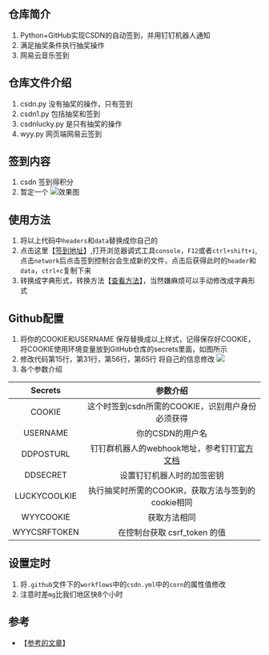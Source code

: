 ## 仓库简介

1. Python+GitHub实现CSDN的自动签到，并用钉钉机器人通知
2. 满足抽奖条件执行抽奖操作
3. 网易云音乐签到

## 仓库文件介绍

1. csdn.py 没有抽奖的操作，只有签到
2. csdn1.py 包括抽奖和签到
3. csdnlucky.py 是只有抽奖的操作
4. wyy.py 网页端网易云签到

## 签到内容

1. csdn 签到得积分
2. 暂定一个
![效果图](https://cdn.jsdelivr.net/gh/Rr210/image@master/hexo/4/csdn39173172.webp)
## 使用方法

1. 将以上代码中`headers`和`data`替换成你自己的
2. 点击这里【[签到地址](https://i.csdn.net/#/user-center/draw)】,打开浏览器调式工具`console`，`F12`或者`ctrl+shift+i`,点击`network`后点击签到控制台会生成新的文件，点击后获得此时的`header`和`data`，`ctrl+c`复制下来
3. 转换成字典形式，转换方法【[查看方法](https://blog.csdn.net/weixin_44146025/article/details/113249043?spm=1001.2014.3001.5501)】，当然嫌麻烦可以手动修改成字典形式

## Github配置

1. 将你的COOKIE和USERNAME 保存替换成以上样式，记得保存好COOKIE，将COOKIE使用环境变量放到GitHub仓库的secrets里面，如图所示
2. 修改代码第15行，第31行，第56行，第65行  将自己的信息修改
![](https://cdn.jsdelivr.net/gh/Rr210/image@master/hexo/4/csdnpyrr.webp)
2. 各个参数介绍

|  Secrets  |                           参数介绍                           |
| :-------: | :----------------------------------------------------------: |
|  COOKIE   |       这个时签到csdn所需的COOKIE，识别用户身份必须获得       |
| USERNAME  |                       你的CSDN的用户名                       |
| DDPOSTURL | 钉钉群机器人的webhook地址，参考钉钉[官方文档](https://developers.dingtalk.com/document/app/custom-robot-access) |
| DDSECRET  |                  设置钉钉机器人时的加签密钥                  |
| LUCKYCOOLKIE| 执行抽奖时所需的COOKIR，获取方法与签到的cookie相同|
| WYYCOOKIE| 获取方法相同|
| WYYCSRFTOKEN| 在控制台获取 csrf_token 的值|

## 设置定时

1. 将`.github`文件下的`workflows`中的`csdn.yml`中的`corn`的属性值修改
2. 注意时差`mg`比我们地区快8个小时


## 参考

- 【[参考的文章](https://www.cnblogs.com/Neeo/articles/11511087.html)】
